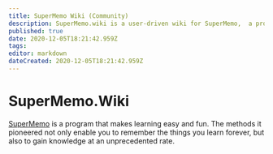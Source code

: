 ```yaml
---
title: SuperMemo Wiki (Community)
description: SuperMemo.wiki is a user-driven wiki for SuperMemo,  a program that makes learning easy and fun.
published: true
date: 2020-12-05T18:21:42.959Z
tags: 
editor: markdown
dateCreated: 2020-12-05T18:21:42.959Z
---
```


# SuperMemo.Wiki

[SuperMemo](https://super-memo.com/) is a program that makes learning easy and fun. The methods it pioneered not only enable you to remember the things you learn forever, but also to gain knowledge at an unprecedented rate.